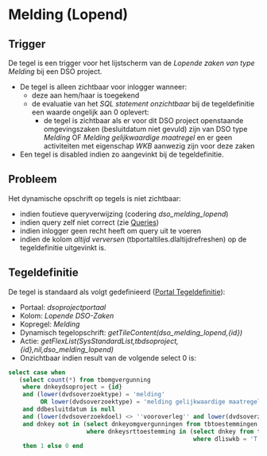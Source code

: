 # Melding (Lopend)

## Trigger

De tegel is een trigger voor het lijstscherm van de _Lopende zaken van type Melding_ bij een DSO project.

- De tegel is alleen zichtbaar voor inlogger wanneer:
  - deze aan hem/haar is toegekend
  - de evaluatie van het _SQL statement onzichtbaar_ bij de tegeldefinitie een waarde ongelijk aan 0 oplevert:
    - de tegel is zichtbaar als er voor dit DSO project openstaande omgevingszaken (besluitdatum niet gevuld) zijn van DSO type _Melding_ OF _Melding gelijkwaardige maatregel_ en er geen activiteiten met eigenschap _WKB_ aanwezig zijn voor deze zaken
- Een tegel is disabled indien zo aangevinkt bij de tegeldefinitie.

## Probleem

Het dynamische opschrift op tegels is niet zichtbaar:

- indien foutieve queryverwijzing (codering _dso_melding_lopend_)
- indien query zelf niet correct (zie [Queries](/instellen_inrichten/queries.md))
- indien inlogger geen recht heeft om query uit te voeren
- indien de kolom _altijd verversen_ (tbportaltiles.dlaltijdrefreshen) op de tegeldefinitie uitgevinkt is.

## Tegeldefinitie

De tegel is standaard als volgt gedefinieerd ([Portal Tegeldefinitie](/instellen_inrichten/portaldefinitie/portal_tegel.md)):

- Portaal: _dsoprojectportaal_
- Kolom: _Lopende DSO-Zaken_
- Kopregel: _Melding_
- Dynamisch tegelopschrift: _getTileContent(dso_melding_lopend,{id})_
- Actie: _getFlexList(SysStandardList,tbdsoproject,{id},nil,dso_melding_lopend)_
- Onzichtbaar indien result van de volgende select 0 is:

```sql
select case when
   (select count(*) from tbomgvergunning
    where dnkeydsoproject = {id}
    and (lower(dvdsoverzoektype) = 'melding'
         OR lower(dvdsoverzoektype) = 'melding gelijkwaardige maatregel')
    and ddbesluitdatum is null
    and (lower(dvdsoverzoekdoel) <> ''vooroverleg'' and lower(dvdsoverzoekdoel) <> ''conceptverzoek'')
    and dnkey not in (select dnkeyomgvergunningen from tbtoestemmingen
                      where dnkeysrttoestemming in (select dnkey from tbsrttoestemming
                                                    where dliswkb = 'T'))) >= 1
    then 1 else 0 end
```
